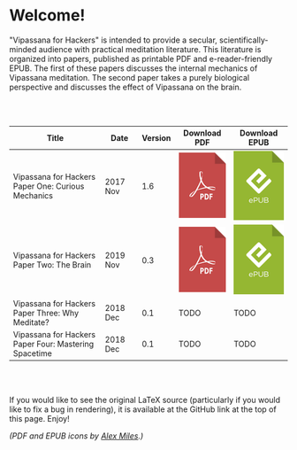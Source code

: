 
# Welcome!

"Vipassana for Hackers" is intended to provide a secular, scientifically-minded audience with practical meditation literature. This literature is organized into papers, published as printable PDF and e-reader-friendly EPUB. The first of these papers discusses the internal mechanics of Vipassana meditation. The second paper takes a purely biological perspective and discusses the effect of Vipassana on the brain.

<br/>
<br/>

| Title         | Date          | Version | Download PDF  | Download EPUB |
| ------------- | ------------- | ------- | ------------- | ------------- |
| Vipassana for Hackers<br/>Paper One: Curious Mechanics | 2017 Nov | 1.6 | <a href="https://github.com/deobald/vipassana-for-hackers/releases/download/v1.7.0/paper-one.pdf"><img src="pdf.png" alt="Download PDF" /></a> | <a href="https://github.com/deobald/vipassana-for-hackers/releases/download/v1.7.0/paper-one.epub"><img src="epub.png" alt="Download EPUB" /></a> |
| Vipassana for Hackers<br/>Paper Two: The Brain | 2019 Nov | 0.3 | <a href="https://github.com/deobald/vipassana-for-hackers/releases/download/v1.7.0/paper-two.pdf"><img src="pdf.png" alt="Download PDF" /></a> | <a href="https://github.com/deobald/vipassana-for-hackers/releases/download/v1.7.0/paper-two.epub"><img src="epub.png" alt="Download EPUB" /></a> |
| Vipassana for Hackers<br/>Paper Three: Why Meditate? | 2018 Dec | 0.1 | TODO | TODO |
| Vipassana for Hackers<br/>Paper Four: Mastering Spacetime | 2018 Dec | 0.1 | TODO | TODO |

<br/>
<br/>

If you would like to see the original LaTeX source (particularly if you would like to fix a bug in rendering), it is available at the GitHub link at the top of this page. Enjoy!

_(PDF and EPUB icons by [Alex Miles](https://dribbble.com/shots/1250286-PDF-ePub-vector-logos).)_
